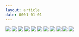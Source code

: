 ```yaml
---
layout: article
date: 0001-01-01
---
```


![](https://cdn.lewd.host/ScCzgcyf.png)
![](https://cdn.lewd.host/SbznhLXb.png)
![](https://cdn.lewd.host/4Bj6LuUu.jpg)
![](https://cdn.lewd.host/NVX69evU.jpg)
![](https://cdn.lewd.host/Ea6Bo8B2.jpg)
![](https://cdn.lewd.host/u85v1kqR.jpg)
![](https://cdn.lewd.host/dsivAVa1.jpg)
![](https://cdn.lewd.host/gnKxFdok.jpg)
![](https://cdn.lewd.host/Y2y8qz9v.jpg)
![](https://cdn.lewd.host/uR61Aarm.jpg)
![](https://cdn.lewd.host/WCUv3DHV.jpg)